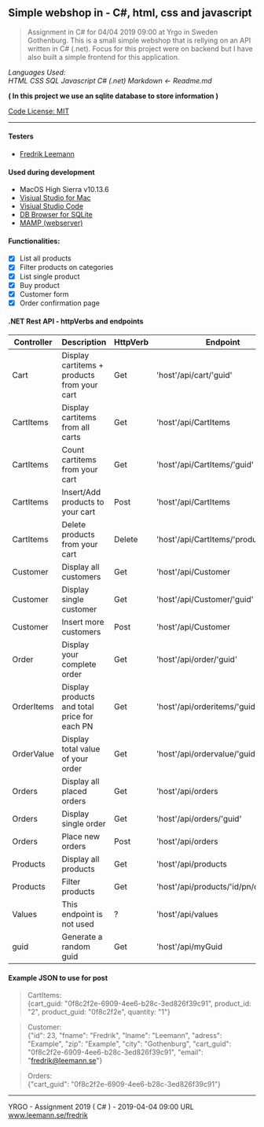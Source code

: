 ## Simple webshop in - C#, html, css and javascript

> Assignment in C# for 04/04 2019 09:00 at Yrgo in Sweden Gothenburg. This is a small simple webshop that is rellying on an API written in C# (.net). Focus for this project were on backend but I have also built a simple frontend for this application.

_Languages Used:_ <br/>
_HTML CSS SQL Javascript C# (.net) Markdown <- Readme.md_

**( In this project we use an sqlite database to store information )**

[Code License: MIT](https://choosealicense.com/licenses/mit/)

---

#### Testers
- [Fredrik Leemann](https://github.com/freddan88)

#### Used during development

- MacOS High Sierra v10.13.6
- [Visiual Studio for Mac](https://visualstudio.microsoft.com/vs/mac/)
- [Visiual Studio Code](https://code.visualstudio.com/)
- [DB Browser for SQLite](https://sqlitebrowser.org/)
- [MAMP (webserver)](https://www.mamp.info/en/)

#### Functionalities:

* [x] List all products
* [x] Filter products on categories
* [x] List single product
* [x] Buy product
* [x] Customer form
* [x] Order confirmation page

#### .NET Rest API - httpVerbs and endpoints

Controller|Description|HttpVerb|Endpoint|
-|-|-|-
Cart|Display cartitems + products from your cart|Get|'host'/api/cart/'guid'
CartItems|Display cartitems from all carts|Get|'host'/api/CartItems
CartItems|Count cartitems from your cart|Get|'host'/api/CartItems/'guid'
CartItems|Insert/Add products to your cart|Post|'host'/api/CartItems
CartItems|Delete products from your cart|Delete|'host'/api/CartItems/'product_id'
Customer|Display all customers|Get|'host'/api/Customer
Customer|Display single customer|Get|'host'/api/Customer/'guid'
Customer|Insert more customers|Post|'host'/api/Customer
Order|Display your complete order|Get|'host'/api/order/'guid'
OrderItems|Display products and total price for each PN|Get|'host'/api/orderitems/'guid'
OrderValue|Display total value of your order|Get|'host'/api/ordervalue/'guid'
Orders|Display all placed orders|Get|'host'/api/orders
Orders|Display single order|Get|'host'/api/orders/'guid'
Orders|Place new orders|Post|'host'/api/orders
Products|Display all products|Get|'host'/api/products
Products|Filter products|Get|'host'/api/products/'id/pn/category'
Values|This endpoint is not used|?|'host'/api/values
guid|Generate a random guid|Get|'host'/api/myGuid

#### Example JSON to use for post

> CartItems:<br/>
{cart_guid: "0f8c2f2e-6909-4ee6-b28c-3ed826f39c91", product_id: "2", product_guid: "0f8c2f2e", quantity: "1"}

> Customer:<br/>
{"id": 23, "fname": "Fredrik", "lname": "Leemann", "adress": "Example", "zip": "Example", "city": "Gothenburg", "cart_guid": "0f8c2f2e-6909-4ee6-b28c-3ed826f39c91", "email": "fredrik@leemann.se"}

> Orders:<br/>
{"cart_guid": "0f8c2f2e-6909-4ee6-b28c-3ed826f39c91"}

---
YRGO - Assignment 2019 ( C# ) - 2019-04-04 09:00 URL www.leemann.se/fredrik
